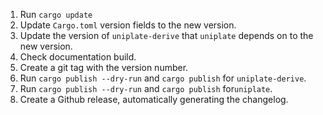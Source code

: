 1. Run `cargo update`
2. Update `Cargo.toml` version fields to the new version.
3. Update the version of `uniplate-derive` that `uniplate` depends on to the new version.
4. Check documentation build.
5. Create a git tag with the version number.
7. Run `cargo publish --dry-run` and `cargo publish` for `uniplate-derive`.
8. Run `cargo publish --dry-run` and `cargo publish` for`uniplate`.
9. Create a Github release, automatically generating the changelog.
